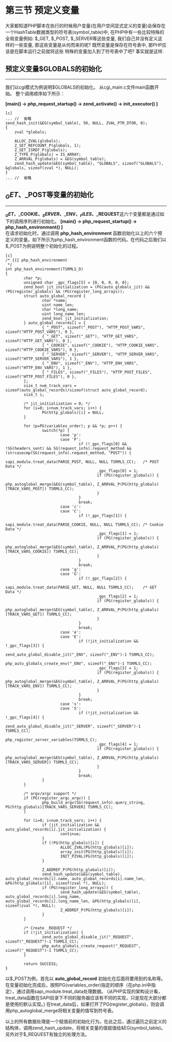 # 第三节 预定义变量

大家都知道PHP脚本在执行的时候用户变量(在用户空间显式定义的变量)会保存在一个HashTable数据类型的符号表(symbol_table)中, 在PHP中有一些比较特殊的全局变量例如:
$\_GET, $\_POST, $\_SERVER等这些变量, 我们自己并没有定义这样的一些变量, 那这些变量是从何而来的呢? 既然变量是保存在符号表中, 那PHP应该是在脚本运行之前就将这些
特殊的变量加入到了符号表中了吧? 事实就是这样.

## 预定义变量$GLOBALS的初始化
***
我们以cgi模式为例说明$GLOBALS的初始化。
从cgi_main.c文件main函数开始。
整个调用顺序如下所示：

**[main() -> php_request_startup() -> zend_activate() -> init_executor() ]**

    [c]
    ... //  省略
	zend_hash_init(&EG(symbol_table), 50, NULL, ZVAL_PTR_DTOR, 0);
	{
		zval *globals;

		ALLOC_ZVAL(globals);
		Z_SET_REFCOUNT_P(globals, 1);
		Z_SET_ISREF_P(globals);
		Z_TYPE_P(globals) = IS_ARRAY;
		Z_ARRVAL_P(globals) = &EG(symbol_table);
		zend_hash_update(&EG(symbol_table), "GLOBALS", sizeof("GLOBALS"), &globals, sizeof(zval *), NULL);
	}
    ... //  省略


## $_GET、$_POST等变量的初始化
***
**$_GET、$_COOKIE、$_SERVER、$_ENV、$_FILES、$_REQUEST**这六个变量都是通过如下的调用序列进行初始化。
**[main() -> php_request_startup() -> php_hash_environment()  ]**  
在请求初始化时，通过调用 **php_hash_environment** 函数初始化以上的六个预定义的变量。如下所示为php_hash_environment函数的代码。在代码之后我们以$_POST为例说明整个初始化的过程。

    [c]
    /* {{{ php_hash_environment
     */
    int php_hash_environment(TSRMLS_D)
    {
            char *p;
            unsigned char _gpc_flags[5] = {0, 0, 0, 0, 0};
            zend_bool jit_initialization = (PG(auto_globals_jit) && !PG(register_globals) && !PG(register_long_arrays));
            struct auto_global_record {
                    char *name;
                    uint name_len;
                    char *long_name;
                    uint long_name_len;
                    zend_bool jit_initialization;
            } auto_global_records[] = {
                    { "_POST", sizeof("_POST"), "HTTP_POST_VARS", sizeof("HTTP_POST_VARS"), 0 },
                    { "_GET", sizeof("_GET"), "HTTP_GET_VARS", sizeof("HTTP_GET_VARS"), 0 },
                    { "_COOKIE", sizeof("_COOKIE"), "HTTP_COOKIE_VARS", sizeof("HTTP_COOKIE_VARS"), 0 },
                    { "_SERVER", sizeof("_SERVER"), "HTTP_SERVER_VARS", sizeof("HTTP_SERVER_VARS"), 1 },
                    { "_ENV", sizeof("_ENV"), "HTTP_ENV_VARS", sizeof("HTTP_ENV_VARS"), 1 },
                    { "_FILES", sizeof("_FILES"), "HTTP_POST_FILES", sizeof("HTTP_POST_FILES"), 0 },
            };
            size_t num_track_vars = sizeof(auto_global_records)/sizeof(struct auto_global_record);
            size_t i;

            /* jit_initialization = 0; */
            for (i=0; i<num_track_vars; i++) {
                    PG(http_globals)[i] = NULL;
            }

            for (p=PG(variables_order); p && *p; p++) {
                    switch(*p) {
                            case 'p':
                            case 'P':
                                    if (!_gpc_flags[0] && !SG(headers_sent) && SG(request_info).request_method && !strcasecmp(SG(request_info).request_method, "POST")) {
                                            sapi_module.treat_data(PARSE_POST, NULL, NULL TSRMLS_CC);	/* POST Data */
                                            _gpc_flags[0] = 1;
                                            if (PG(register_globals)) {
                                                    php_autoglobal_merge(&EG(symbol_table), Z_ARRVAL_P(PG(http_globals)[TRACK_VARS_POST]) TSRMLS_CC);
                                            }
                                    }
                                    break;
                            case 'c':
                            case 'C':
                                    if (!_gpc_flags[1]) {
                                            sapi_module.treat_data(PARSE_COOKIE, NULL, NULL TSRMLS_CC);	/* Cookie Data */
                                            _gpc_flags[1] = 1;
                                            if (PG(register_globals)) {
                                                    php_autoglobal_merge(&EG(symbol_table), Z_ARRVAL_P(PG(http_globals)[TRACK_VARS_COOKIE]) TSRMLS_CC);
                                            }
                                    }
                                    break;
                            case 'g':
                            case 'G':
                                    if (!_gpc_flags[2]) {
                                            sapi_module.treat_data(PARSE_GET, NULL, NULL TSRMLS_CC);	/* GET Data */
                                            _gpc_flags[2] = 1;
                                            if (PG(register_globals)) {
                                                    php_autoglobal_merge(&EG(symbol_table), Z_ARRVAL_P(PG(http_globals)[TRACK_VARS_GET]) TSRMLS_CC);
                                            }
                                    }
                                    break;
                            case 'e':
                            case 'E':
                                    if (!jit_initialization && !_gpc_flags[3]) {
                                            zend_auto_global_disable_jit("_ENV", sizeof("_ENV")-1 TSRMLS_CC);
                                            php_auto_globals_create_env("_ENV", sizeof("_ENV")-1 TSRMLS_CC);
                                            _gpc_flags[3] = 1;
                                            if (PG(register_globals)) {
                                                    php_autoglobal_merge(&EG(symbol_table), Z_ARRVAL_P(PG(http_globals)[TRACK_VARS_ENV]) TSRMLS_CC);
                                            }
                                    }
                                    break;
                            case 's':
                            case 'S':
                                    if (!jit_initialization && !_gpc_flags[4]) {
                                            zend_auto_global_disable_jit("_SERVER", sizeof("_SERVER")-1 TSRMLS_CC);
                                            php_register_server_variables(TSRMLS_C);
                                            _gpc_flags[4] = 1;
                                            if (PG(register_globals)) {
                                                    php_autoglobal_merge(&EG(symbol_table), Z_ARRVAL_P(PG(http_globals)[TRACK_VARS_SERVER]) TSRMLS_CC);
                                            }
                                    }
                                    break;
                    }
            }

            /* argv/argc support */
            if (PG(register_argc_argv)) {
                    php_build_argv(SG(request_info).query_string, PG(http_globals)[TRACK_VARS_SERVER] TSRMLS_CC);
            }

            for (i=0; i<num_track_vars; i++) {
                    if (jit_initialization && auto_global_records[i].jit_initialization) {
                            continue;
                    }
                    if (!PG(http_globals)[i]) {
                            ALLOC_ZVAL(PG(http_globals)[i]);
                            array_init(PG(http_globals)[i]);
                            INIT_PZVAL(PG(http_globals)[i]);
                    }

                    Z_ADDREF_P(PG(http_globals)[i]);
                    zend_hash_update(&EG(symbol_table), auto_global_records[i].name, auto_global_records[i].name_len, &PG(http_globals)[i], sizeof(zval *), NULL);
                    if (PG(register_long_arrays)) {
                            zend_hash_update(&EG(symbol_table), auto_global_records[i].long_name, auto_global_records[i].long_name_len, &PG(http_globals)[i], sizeof(zval *), NULL);
                            Z_ADDREF_P(PG(http_globals)[i]);
                    }
            }

            /* Create _REQUEST */
            if (!jit_initialization) {
                    zend_auto_global_disable_jit("_REQUEST", sizeof("_REQUEST")-1 TSRMLS_CC);
                    php_auto_globals_create_request("_REQUEST", sizeof("_REQUEST")-1 TSRMLS_CC);
            }

            return SUCCESS;
    }

以$_POST为例，首先以 **auto_global_record** 初始化在后面将要用到的名称等。
在变量初始化完成后，按照PG(variables_order)指定的顺序（在php.ini中指定），通过调用sapi_module.treat_data处理数据。
(从PHP实现的架构设计看，treat_data函数在SAPI目录下不同的服务器应该有不同的实现，只是现在大部分都是使用的默认实现。)
在treat_data后，如果打开了PG(register_globals)，则会调用php_autoglobal_merge将相关变量的值写到符号表。


以上的所有数据处理是一个赋值前的初始化行为。在此之后，通过遍历之前定义的结构体，调用zend_hash_update，将相关变量的值赋值给&EG(symbol_table)。
另外对于$_REQUEST有独立的处理方法。



